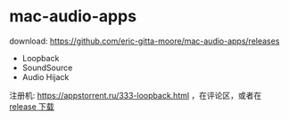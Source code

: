 # mac-audio-apps

download: https://github.com/eric-gitta-moore/mac-audio-apps/releases

- Loopback
- SoundSource
- Audio Hijack


注册机: https://appstorrent.ru/333-loopback.html ，在评论区，或者在 [release 下载](https://github.com/eric-gitta-moore/mac-audio-apps/releases/download/v1/Rogue_Amoeba_KG_and_SN.dmg)
